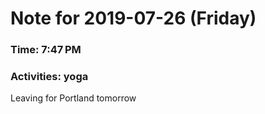 # Note for 2019-07-26 (Friday)
### Time: 7:47 PM
### Activities: yoga

Leaving for Portland tomorrow
